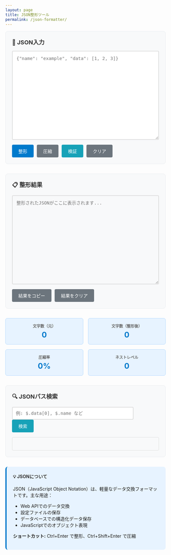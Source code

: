 ```yaml
---
layout: page
title: JSON整形ツール
permalink: /json-formatter/
---
```


<div class="json-formatter">
  <div class="tool-section">
    <h3>📝 JSON入力</h3>
    <textarea id="jsonInput" placeholder='{"name": "example", "data": [1, 2, 3]}' rows="12"></textarea>
    <div class="button-group">
      <button id="formatBtn" class="btn btn-primary">整形</button>
      <button id="minifyBtn" class="btn btn-secondary">圧縮</button>
      <button id="validateBtn" class="btn btn-info">検証</button>
      <button id="clearInputBtn" class="btn">クリア</button>
    </div>
  </div>
  
  <div class="tool-section">
    <h3>📋 整形結果</h3>
    <textarea id="jsonOutput" placeholder="整形されたJSONがここに表示されます..." rows="12" readonly></textarea>
    <div class="button-group">
      <button id="copyOutputBtn" class="btn">結果をコピー</button>
      <button id="clearOutputBtn" class="btn">結果をクリア</button>
    </div>
  </div>
  
  <div class="stats-section">
    <div class="stats-grid">
      <div class="stat-item">
        <span class="stat-label">文字数（元）</span>
        <span class="stat-value" id="originalSize">0</span>
      </div>
      <div class="stat-item">
        <span class="stat-label">文字数（整形後）</span>
        <span class="stat-value" id="formattedSize">0</span>
      </div>
      <div class="stat-item">
        <span class="stat-label">圧縮率</span>
        <span class="stat-value" id="compressionRatio">0%</span>
      </div>
      <div class="stat-item">
        <span class="stat-label">ネストレベル</span>
        <span class="stat-value" id="nestingLevel">0</span>
      </div>
    </div>
  </div>
  
  <div class="tool-section">
    <h3>🔍 JSONパス検索</h3>
    <input type="text" id="jsonPathInput" placeholder="例: $.data[0], $.name など" />
    <button id="searchPathBtn" class="btn btn-info">検索</button>
    <div id="pathResult"></div>
  </div>
  
  <div class="info-section">
    <h4>💡 JSONについて</h4>
    <p>JSON（JavaScript Object Notation）は、軽量なデータ交換フォーマットです。主な用途：</p>
    <ul>
      <li>Web APIでのデータ交換</li>
      <li>設定ファイルの保存</li>
      <li>データベースでの構造化データ保存</li>
      <li>JavaScriptでのオブジェクト表現</li>
    </ul>
    <p><strong>ショートカット:</strong> Ctrl+Enter で整形、Ctrl+Shift+Enter で圧縮</p>
  </div>
</div>

<style>
.json-formatter {
  max-width: none;
  margin: 0;
}

.tool-section {
  margin-bottom: 30px;
  padding: 20px;
  background: #f8f9fa;
  border-radius: 8px;
  border: 1px solid #e9ecef;
}

.tool-section h3 {
  margin-top: 0;
  margin-bottom: 15px;
  color: #333;
  font-size: 18px;
}

.tool-section textarea {
  width: 100%;
  padding: 12px;
  border: 2px solid #ddd;
  border-radius: 4px;
  font-family: 'Monaco', 'Menlo', 'Ubuntu Mono', monospace;
  font-size: 14px;
  line-height: 1.5;
  resize: vertical;
  box-sizing: border-box;
  margin-bottom: 15px;
}

.tool-section textarea:focus {
  outline: none;
  border-color: #007acc;
}

.tool-section textarea[readonly] {
  background-color: #f8f9fa;
  color: #333;
}

.tool-section input[type="text"] {
  width: calc(100% - 80px);
  padding: 10px;
  border: 2px solid #ddd;
  border-radius: 4px;
  font-family: 'Monaco', 'Menlo', 'Ubuntu Mono', monospace;
  font-size: 14px;
  margin-right: 10px;
  box-sizing: border-box;
}

.button-group {
  display: flex;
  gap: 10px;
  flex-wrap: wrap;
}

.btn {
  padding: 10px 20px;
  background: #6c757d;
  color: white;
  border: none;
  border-radius: 4px;
  cursor: pointer;
  font-size: 14px;
  font-weight: 500;
  transition: background-color 0.2s ease;
}

.btn-primary {
  background: #007acc;
}

.btn-secondary {
  background: #6c757d;
}

.btn-info {
  background: #17a2b8;
}

.btn:hover {
  opacity: 0.8;
}

.btn:active {
  transform: translateY(1px);
}

.stats-section {
  margin-bottom: 30px;
}

.stats-grid {
  display: grid;
  grid-template-columns: repeat(auto-fit, minmax(200px, 1fr));
  gap: 15px;
}

.stat-item {
  background: #e7f3ff;
  padding: 15px;
  border-radius: 6px;
  border: 1px solid #b3d9ff;
  text-align: center;
}

.stat-label {
  display: block;
  font-size: 12px;
  font-weight: 600;
  color: #666;
  margin-bottom: 5px;
  text-transform: uppercase;
}

.stat-value {
  display: block;
  font-size: 24px;
  font-weight: bold;
  color: #007acc;
}

.info-section {
  background: #e7f3ff;
  padding: 20px;
  border-radius: 8px;
  border-left: 4px solid #007acc;
}

.info-section h4 {
  margin-top: 0;
  color: #333;
}

.error {
  color: #dc3545;
  background: #f8d7da;
  padding: 10px;
  border-radius: 4px;
  margin-top: 10px;
}

.success {
  color: #155724;
  background: #d4edda;
  padding: 10px;
  border-radius: 4px;
  margin-top: 10px;
}

#pathResult {
  margin-top: 15px;
  padding: 10px;
  background: #f8f9fa;
  border-radius: 4px;
  border: 1px solid #ddd;
  font-family: 'Monaco', 'Menlo', 'Ubuntu Mono', monospace;
  font-size: 14px;
  min-height: 20px;
}

@media (max-width: 768px) {
  .button-group {
    flex-direction: column;
  }
  
  .btn {
    width: 100%;
  }
  
  .tool-section input[type="text"] {
    width: 100%;
    margin-bottom: 10px;
    margin-right: 0;
  }
  
  .stats-grid {
    grid-template-columns: repeat(2, 1fr);
  }
}
</style>

<script>
(function() {
  const jsonInput = document.getElementById('jsonInput');
  const jsonOutput = document.getElementById('jsonOutput');
  const jsonPathInput = document.getElementById('jsonPathInput');
  const pathResult = document.getElementById('pathResult');
  const formatBtn = document.getElementById('formatBtn');
  const minifyBtn = document.getElementById('minifyBtn');
  const validateBtn = document.getElementById('validateBtn');
  const copyOutputBtn = document.getElementById('copyOutputBtn');
  const clearInputBtn = document.getElementById('clearInputBtn');
  const clearOutputBtn = document.getElementById('clearOutputBtn');
  const searchPathBtn = document.getElementById('searchPathBtn');
  const originalSize = document.getElementById('originalSize');
  const formattedSize = document.getElementById('formattedSize');
  const compressionRatio = document.getElementById('compressionRatio');
  const nestingLevel = document.getElementById('nestingLevel');

  function showMessage(element, message, type = 'success') {
    const existingMsg = element.parentNode.querySelector('.error, .success');
    if (existingMsg) {
      existingMsg.remove();
    }
    
    const msgDiv = document.createElement('div');
    msgDiv.className = type;
    msgDiv.textContent = message;
    element.parentNode.appendChild(msgDiv);
    
    setTimeout(() => {
      if (msgDiv.parentNode) {
        msgDiv.remove();
      }
    }, 3000);
  }

  function updateStats(original, formatted) {
    originalSize.textContent = original.length;
    formattedSize.textContent = formatted.length;
    
    const ratio = original.length > 0 ? 
      Math.round((1 - formatted.length / original.length) * 100) : 0;
    compressionRatio.textContent = ratio + '%';
    
    try {
      const obj = JSON.parse(original);
      nestingLevel.textContent = getMaxDepth(obj);
    } catch (e) {
      nestingLevel.textContent = '0';
    }
  }

  function getMaxDepth(obj) {
    if (typeof obj !== 'object' || obj === null) {
      return 0;
    }
    
    let maxDepth = 0;
    for (let key in obj) {
      if (obj.hasOwnProperty(key)) {
        const depth = getMaxDepth(obj[key]);
        maxDepth = Math.max(maxDepth, depth);
      }
    }
    return maxDepth + 1;
  }

  function formatJSON() {
    const input = jsonInput.value.trim();
    if (!input) {
      showMessage(jsonOutput, '整形するJSONを入力してください', 'error');
      return;
    }

    try {
      const parsed = JSON.parse(input);
      const formatted = JSON.stringify(parsed, null, 2);
      jsonOutput.value = formatted;
      updateStats(input, formatted);
      showMessage(jsonOutput, 'JSONの整形が完了しました');
    } catch (error) {
      showMessage(jsonOutput, 'JSON構文エラー: ' + error.message, 'error');
    }
  }

  function minifyJSON() {
    const input = jsonInput.value.trim();
    if (!input) {
      showMessage(jsonOutput, '圧縮するJSONを入力してください', 'error');
      return;
    }

    try {
      const parsed = JSON.parse(input);
      const minified = JSON.stringify(parsed);
      jsonOutput.value = minified;
      updateStats(input, minified);
      showMessage(jsonOutput, 'JSONの圧縮が完了しました');
    } catch (error) {
      showMessage(jsonOutput, 'JSON構文エラー: ' + error.message, 'error');
    }
  }

  function validateJSON() {
    const input = jsonInput.value.trim();
    if (!input) {
      showMessage(jsonOutput, '検証するJSONを入力してください', 'error');
      return;
    }

    try {
      JSON.parse(input);
      showMessage(jsonOutput, '✅ JSONは有効です');
    } catch (error) {
      showMessage(jsonOutput, '❌ JSON構文エラー: ' + error.message, 'error');
    }
  }

  function searchJSONPath() {
    const input = jsonInput.value.trim();
    const path = jsonPathInput.value.trim();
    
    if (!input || !path) {
      pathResult.textContent = 'JSONとパスの両方を入力してください';
      return;
    }

    try {
      const parsed = JSON.parse(input);
      const result = evaluateJSONPath(parsed, path);
      pathResult.textContent = JSON.stringify(result, null, 2);
    } catch (error) {
      pathResult.textContent = 'エラー: ' + error.message;
    }
  }

  function evaluateJSONPath(obj, path) {
    // 簡単なJSONPath実装（$.key, $.array[0] など）
    if (path.startsWith('$.')) {
      path = path.substring(2);
    }
    
    const parts = path.split(/[.\[\]]/).filter(p => p !== '');
    let current = obj;
    
    for (let part of parts) {
      if (part === '') continue;
      
      if (Array.isArray(current) && !isNaN(part)) {
        current = current[parseInt(part)];
      } else if (typeof current === 'object' && current !== null) {
        current = current[part];
      } else {
        throw new Error('パスが見つかりません: ' + part);
      }
      
      if (current === undefined) {
        throw new Error('パスが見つかりません');
      }
    }
    
    return current;
  }

  // イベントリスナー
  formatBtn.addEventListener('click', formatJSON);
  minifyBtn.addEventListener('click', minifyJSON);
  validateBtn.addEventListener('click', validateJSON);
  searchPathBtn.addEventListener('click', searchJSONPath);

  copyOutputBtn.addEventListener('click', function() {
    if (!jsonOutput.value) {
      showMessage(jsonOutput, 'コピーする結果がありません', 'error');
      return;
    }
    
    jsonOutput.select();
    jsonOutput.setSelectionRange(0, 99999);
    
    try {
      document.execCommand('copy');
      showMessage(jsonOutput, '結果をクリップボードにコピーしました');
    } catch (err) {
      showMessage(jsonOutput, 'コピーに失敗しました', 'error');
    }
  });

  clearInputBtn.addEventListener('click', function() {
    jsonInput.value = '';
    jsonInput.focus();
  });

  clearOutputBtn.addEventListener('click', function() {
    jsonOutput.value = '';
    updateStats('', '');
  });

  // キーボードショートカット
  jsonInput.addEventListener('keydown', function(e) {
    if (e.ctrlKey && e.key === 'Enter') {
      e.preventDefault();
      if (e.shiftKey) {
        minifyJSON();
      } else {
        formatJSON();
      }
    }
  });

  jsonPathInput.addEventListener('keydown', function(e) {
    if (e.key === 'Enter') {
      searchJSONPath();
    }
  });

  // 初期化
  updateStats('', '');
})();
</script>
